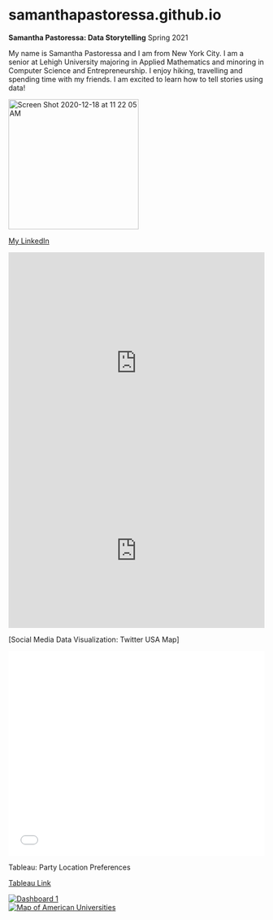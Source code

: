 # samanthapastoressa.github.io

**Samantha Pastoressa: Data Storytelling**
Spring 2021

My name is Samantha Pastoressa and I am from New York City. I am a senior at Lehigh University majoring in Applied Mathematics and minoring in Computer Science and Entrepreneurship. I enjoy hiking, travelling and spending time with my friends. I am excited to learn how to tell stories using data!

<img width="256" alt="Screen Shot 2020-12-18 at 11 22 05 AM" src="https://user-images.githubusercontent.com/78562858/116823699-db036480-ab53-11eb-9b8d-854c213dd806.png">

[My LinkedIn](https://www.linkedin.com/in/samantha-pastoressa-a96406156/)

<iframe title="Lehigh Enrollment by College Fall 2020" aria-label="chart" id="datawrapper-chart-HUfcl" src="https://datawrapper.dwcdn.net/HUfcl/3/" scrolling="no" frameborder="0" style="width: 0; min-width: 100% !important; border: none;" height="435"></iframe><script type="text/javascript">!function(){"use strict";window.addEventListener("message",(function(a){if(void 0!==a.data["datawrapper-height"])for(var e in a.data["datawrapper-height"]){var t=document.getElementById("datawrapper-chart-"+e)||document.querySelector("iframe[src*='"+e+"']");t&&(t.style.height=a.data["datawrapper-height"][e]+"px")}}))}();
</script>


<iframe title="Score vs ABV for Canadian Beers" aria-label="chart" id="datawrapper-chart-IibPd" src="https://datawrapper.dwcdn.net/IibPd/1/" scrolling="no" frameborder="0" style="width: 0; min-width: 100% !important; border: none;" height="304"></iframe><script type="text/javascript">!function(){"use strict";window.addEventListener("message",(function(a){if(void 0!==a.data["datawrapper-height"])for(var e in a.data["datawrapper-height"]){var t=document.getElementById("datawrapper-chart-"+e)||document.querySelector("iframe[src*='"+e+"']");t&&(t.style.height=a.data["datawrapper-height"][e]+"px")}}))}();
</script>


[Social Media Data Visualization: Twitter USA Map]
<style>.embed-container {position: relative; padding-bottom: 80%; height: 0; max-width: 100%;} .embed-container iframe, .embed-container object, .embed-container iframe{position: absolute; top: 0; left: 0; width: 100%; height: 100%;} small{position: absolute; z-index: 40; bottom: 0; margin-bottom: -15px;}</style><div class="embed-container"><iframe width="500" height="400" frameborder="0" scrolling="no" marginheight="0" marginwidth="0" title="Twitter USA Map" src="//lu.maps.arcgis.com/apps/Embed/index.html?webmap=aeca5170f2054e7d8b44179ffe25ca07&extent=-111.4701,28.0533,-62.9545,51.6322&zoom=true&previewImage=false&scale=true&disable_scroll=true&theme=light"></iframe></div>



Tableau: Party Location Preferences

[Tableau Link](https://public.tableau.com/views/GenderLocation/Dashboard1?:language=en&:display_count=y&publish=yes&:origin=viz_share_link)

<div class='tableauPlaceholder' id='viz1618339839629' style='position: relative'><noscript><a href='#'><img alt='Dashboard 1 ' src='https:&#47;&#47;public.tableau.com&#47;static&#47;images&#47;Ge&#47;GenderLocation&#47;Dashboard1&#47;1_rss.png' style='border: none' /></a></noscript><object class='tableauViz'  style='display:none;'><param name='host_url' value='https%3A%2F%2Fpublic.tableau.com%2F' /> <param name='embed_code_version' value='3' /> <param name='site_root' value='' /><param name='name' value='GenderLocation&#47;Dashboard1' /><param name='tabs' value='no' /><param name='toolbar' value='yes' /><param name='static_image' value='https:&#47;&#47;public.tableau.com&#47;static&#47;images&#47;Ge&#47;GenderLocation&#47;Dashboard1&#47;1.png' /> <param name='animate_transition' value='yes' /><param name='display_static_image' value='yes' /><param name='display_spinner' value='yes' /><param name='display_overlay' value='yes' /><param name='display_count' value='yes' /><param name='language' value='en' /></object></div> <script type='text/javascript'> var divElement = document.getElementById('viz1618339839629'); var vizElement = divElement.getElementsByTagName('object')[0]; if ( divElement.offsetWidth > 800 ) { vizElement.style.width='100%';vizElement.style.height=(divElement.offsetWidth*0.75)+'px';} else if ( divElement.offsetWidth > 500 ) { vizElement.style.width='100%';vizElement.style.height=(divElement.offsetWidth*0.75)+'px';} else { vizElement.style.width='100%';vizElement.style.height='1027px';}   var scriptElement = document.createElement('script'); scriptElement.src = 'https://public.tableau.com/javascripts/api/viz_v1.js';              vizElement.parentNode.insertBefore(scriptElement, vizElement); </script>



<div class='tableauPlaceholder' id='viz1618779218856' style='position: relative'><noscript><a href='#'><img alt='Map of American Universities ' src='https:&#47;&#47;public.tableau.com&#47;static&#47;images&#47;Bo&#47;Book1_16187787664180&#47;Story1&#47;1_rss.png' style='border: none' /></a></noscript><object class='tableauViz'  style='display:none;'><param name='host_url' value='https%3A%2F%2Fpublic.tableau.com%2F' /> <param name='embed_code_version' value='3' /> <param name='site_root' value='' /><param name='name' value='Book1_16187787664180&#47;Story1' /><param name='tabs' value='no' /><param name='toolbar' value='yes' /><param name='static_image' value='https:&#47;&#47;public.tableau.com&#47;static&#47;images&#47;Bo&#47;Book1_16187787664180&#47;Story1&#47;1.png' /> <param name='animate_transition' value='yes' /><param name='display_static_image' value='yes' /><param name='display_spinner' value='yes' /><param name='display_overlay' value='yes' /><param name='display_count' value='yes' /><param name='language' value='en' /></object></div> <script type='text/javascript'> var divElement = document.getElementById('viz1618779218856'); var vizElement = divElement.getElementsByTagName('object')[0]; vizElement.style.width='1016px';vizElement.style.height='991px'; var scriptElement = document.createElement('script'); scriptElement.src = 'https://public.tableau.com/javascripts/api/viz_v1.js'; vizElement.parentNode.insertBefore(scriptElement, vizElement); </script>
